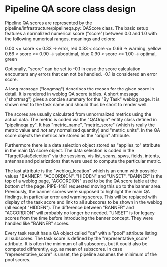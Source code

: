 # Pipeline QA score class design

Pipeline QA scores are represented by the
pipeline/infrastructure/pipelineqa.py::QAScore class. The basic setup features
a normalized numerical score ("score") between 0.0 and 1.0 with the following
numerical ranges, meanings and colors:

0.00 <= score <= 0.33 -> error, red
0.33 <  score <= 0.66 -> warning, yellow
0.66 <  score <= 0.90 -> suboptimal, blue
0.90 <  score <= 1.00 -> optimal, green

Optionally, "score" can be set to -0.1 in case the score calculation encounters
any errors that can not be handled. -0.1 is considered an error score.

A long message ("longmsg") describes the reason for the given score in detail.
It is rendered in weblog QA score tables. A short message ("shortmsg") gives
a concise summary for the "By Task" weblog page. It is shown next to the task
name and should thus be short to render well.

The scores are usually calculated from unnormalized metrics using the actual
data. The metric is coded via the "QAOrigin" entity class defined in
"pipelineqa.py". It has "metric_name", "metric_score" (which is really the
metric value and *not* any normalized quantity) and "metric_units". In the
QA score objects the metrics are stored as the "origin" attribute.

Furthermore there is a data selection object stored as "applies_to" attribute
in the main QA score object. The data selection is coded in the
"TargetDataSelection" via the sessions, vis list, scans, spws, fields, intents,
antennas and polarizations that were used to compute the particular metric.

The last attribute is the "weblog_location" which is an enum with possible
values "BANNER", "ACCORDION", "HIDDEN" and "UNSET". "BANNER" is the top of a
weblog page, "ACCORDION" used to be the QA score table at the bottom of the
page. PIPE-1481 requested moving this up to the banner area. Previously, the
banner scores were supposed to highlight the main QA findings, in particular
error and warning scores. This will be replaced with display of the task
score and link to all subscores to be shown in the weblog (all except "HIDDEN").
The difference between "BANNER" and "ACCORDION" will probably no longer be
needed. "UNSET" is for legacy scores from the time before introducing the
banner concept. They were handled like "BANNER" scores.

Every task result has a QA object called "qa" with a "pool" attribute listing
all subscores. The task score is defined by the "representative_score"
attribute. It is often the minimum of all subscores, but it could also be
computed differently, e.g. as mean of subscores. In case "representative_score"
is unset, the pipeline assumes the minimum of the pool scores.
